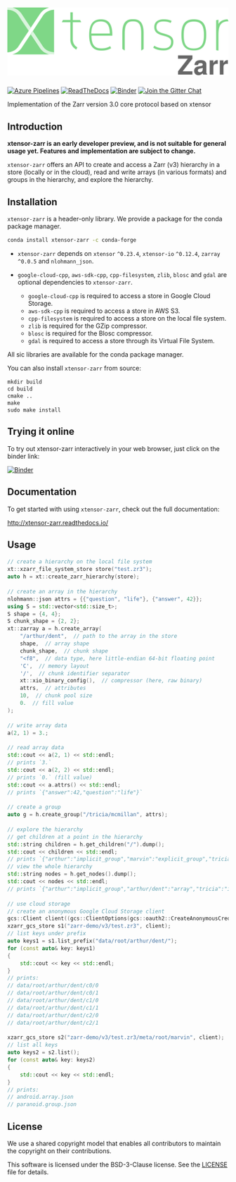 # ![xtensor-zarr](docs/source/xtensor-zarr.svg)

[![Azure Pipelines](https://dev.azure.com/xtensor-stack/xtensor-stack/_apis/build/status/xtensor-stack.xtensor-zarr?branchName=master)](https://dev.azure.com/xtensor-stack/xtensor-stack/_build/latest?definitionId=9&branchName=master)
[![ReadTheDocs](https://readthedocs.org/projects/xtensor-zarr/badge/?version=latest)](http://xtensor-zarr.readthedocs.io/en/latest)
[![Binder](https://mybinder.org/badge_logo.svg)](https://mybinder.org/v2/gh/xtensor-stack/xtensor-zarr/master?urlpath=lab%2Ftree%2Fexamples)
[![Join the Gitter Chat](https://badges.gitter.im/Join%20Chat.svg)](https://gitter.im/QuantStack/Lobby?utm_source=badge&utm_medium=badge&utm_campaign=pr-badge&utm_content=badge)

Implementation of the Zarr version 3.0 core protocol based on xtensor

## Introduction

**xtensor-zarr is an early developer preview, and is not suitable for general usage yet. Features and implementation are subject to change.**

`xtensor-zarr` offers an API to create and access a Zarr (v3) hierarchy in a store (locally or in the cloud), read and write arrays (in various formats) and groups in the hierarchy, and explore the hierarchy.

## Installation

`xtensor-zarr` is a header-only library. We provide a package for the conda package manager.

```bash
conda install xtensor-zarr -c conda-forge
```

- `xtensor-zarr` depends on `xtensor` `^0.23.4`, `xtensor-io` `^0.12.4`, `zarray` `^0.0.5` and `nlohmann_json`.

- `google-cloud-cpp`, `aws-sdk-cpp`, `cpp-filesystem`, `zlib`, `blosc` and `gdal` are optional dependencies to `xtensor-zarr`.

  - `google-cloud-cpp` is required to access a store in Google Cloud Storage.
  - `aws-sdk-cpp` is required to access a store in AWS S3.
  - `cpp-filesystem` is required to access a store on the local file system.
  - `zlib` is required for the GZip compressor.
  - `blosc` is required for the Blosc compressor.
  - `gdal` is required to access a store through its Virtual File System.

All sic libraries are available for the conda package manager.

You can also install `xtensor-zarr` from source:

```
mkdir build
cd build
cmake ..
make
sudo make install
```

## Trying it online

To try out xtensor-zarr interactively in your web browser, just click on the binder
link:

[![Binder](https://mybinder.org/badge_logo.svg)](https://mybinder.org/v2/gh/xtensor-stack/xtensor-zarr/master?filepath=examples%2Fzarr_v3.ipynb)

## Documentation

To get started with using `xtensor-zarr`, check out the full documentation:

http://xtensor-zarr.readthedocs.io/

## Usage

```cpp
// create a hierarchy on the local file system
xt::xzarr_file_system_store store("test.zr3");
auto h = xt::create_zarr_hierarchy(store);

// create an array in the hierarchy
nlohmann::json attrs = {{"question", "life"}, {"answer", 42}};
using S = std::vector<std::size_t>;
S shape = {4, 4};
S chunk_shape = {2, 2};
xt::zarray a = h.create_array(
    "/arthur/dent",  // path to the array in the store
    shape,  // array shape
    chunk_shape,  // chunk shape
    "<f8",  // data type, here little-endian 64-bit floating point
    'C',  // memory layout
    '/',  // chunk identifier separator
    xt::xio_binary_config(),  // compressor (here, raw binary)
    attrs,  // attributes
    10,  // chunk pool size
    0.  // fill value
);

// write array data
a(2, 1) = 3.;

// read array data
std::cout << a(2, 1) << std::endl;
// prints `3.`
std::cout << a(2, 2) << std::endl;
// prints `0.` (fill value)
std::cout << a.attrs() << std::endl;
// prints `{"answer":42,"question":"life"}`

// create a group
auto g = h.create_group("/tricia/mcmillan", attrs);

// explore the hierarchy
// get children at a point in the hierarchy
std::string children = h.get_children("/").dump();
std::cout << children << std::endl;
// prints `{"arthur":"implicit_group","marvin":"explicit_group","tricia":"implicit_group"}`
// view the whole hierarchy
std::string nodes = h.get_nodes().dump();
std::cout << nodes << std::endl;
// prints `{"arthur":"implicit_group","arthur/dent":"array","tricia":"implicit_group","tricia/mcmillan":"explicit_group"}`

// use cloud storage
// create an anonymous Google Cloud Storage client
gcs::Client client((gcs::ClientOptions(gcs::oauth2::CreateAnonymousCredentials())));
xzarr_gcs_store s1("zarr-demo/v3/test.zr3", client);
// list keys under prefix
auto keys1 = s1.list_prefix("data/root/arthur/dent/");
for (const auto& key: keys1)
{
    std::cout << key << std::endl;
}
// prints:
// data/root/arthur/dent/c0/0
// data/root/arthur/dent/c0/1
// data/root/arthur/dent/c1/0
// data/root/arthur/dent/c1/1
// data/root/arthur/dent/c2/0
// data/root/arthur/dent/c2/1

xzarr_gcs_store s2("zarr-demo/v3/test.zr3/meta/root/marvin", client);
// list all keys
auto keys2 = s2.list();
for (const auto& key: keys2)
{
    std::cout << key << std::endl;
}
// prints:
// android.array.json
// paranoid.group.json
```

## License

We use a shared copyright model that enables all contributors to maintain the
copyright on their contributions.

This software is licensed under the BSD-3-Clause license. See the [LICENSE](LICENSE) file for details.
